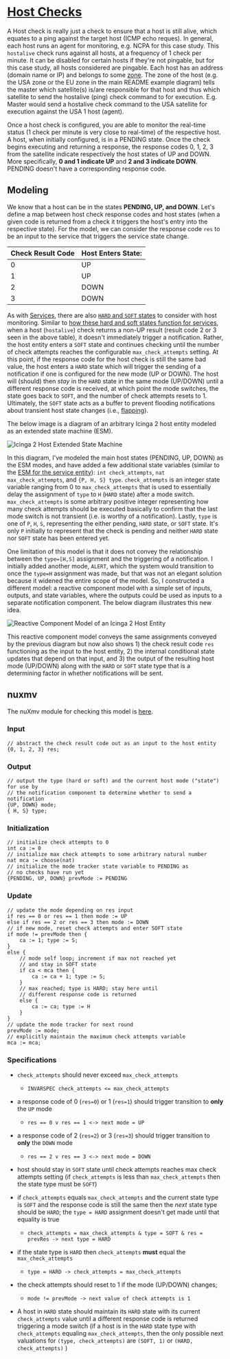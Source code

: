 # [Host Checks](https://icinga.com/docs/icinga-2/latest/doc/03-monitoring-basics/#hosts-and-services)

A Host check is really just a check to ensure that a host is still alive, which equates to a ping against the target host (ICMP echo reques). In general, each host runs an agent for monitoring, e.g. NCPA for this case study. This `hostalive` check runs against all hosts, at a frequency of 1 check per minute. It can be disabled for certain hosts if they're not pingable, but for this case study, all hosts considered are pingable. Each host has an address (domain name or IP) and belongs to some [zone](../README.md). The zone of the host (e.g. the USA zone or the EU zone in the main README example diagram) tells the master which satellite(s) is/are responsible for that host and thus which satellite to send the hostalive (ping) check command to for execution. E.g. Master would send a hostalive check command to the USA satellite for execution against the USA 1 host (agent).

Once a host check is configured, you are able to monitor the real-time status (1 check per minute is very close to real-time) of the respective host. A host, when initially configured, is in a PENDING state. Once the check begins executing and returning a response, the response codes 0, 1, 2, 3 from the satellite indicate respectively the host states of UP and DOWN. More specifically, **0 and 1 indicate UP** and **2 and 3 indicate DOWN**. PENDING doesn't have a corresponding response code.

## Modeling

We know that a host can be in the states **PENDING, UP, and DOWN**. Let's define a map between host check response codes and host states (when a given code is returned from a check it triggers the host's entry into the respective state). For the model, we can consider the response code `res` to be an input to the service that triggers the service state change.

| Check Result Code | Host Enters State: |
| ----------------- | ------------------ |
| 0                 | UP                 |
| 1                 | UP                 |
| 2                 | DOWN               |
| 3                 | DOWN               |

As with [Services](../service/service.md), there are also [`HARD` and `SOFT` states](https://icinga.com/docs/icinga-2/latest/doc/03-monitoring-basics/#hard-and-soft-states) to consider with host monitoring. Similar to [how these hard and soft states function for services](../service/service.md), when a host (`hostalive`) check returns a non-UP result (result code 2 or 3 seen in the above table), it doesn't immediately trigger a notification. Rather, the host entity enters a `SOFT` state and continues checking until the number of check attempts reaches the configurable `max_check_attempts` setting. At this point, if the response code for the host check is still the same bad value, the host enters a `HARD` state which will trigger the sending of a notification if one is configured for the new mode (UP or DOWN). The host will (should) then _stay_ in the `HARD` state in the same mode (UP/DOWN) until a different response code is received, at which point the mode switches, the state goes back to `SOFT`, and the number of check attempts resets to 1. Ultimately, the `SOFT` state acts as a buffer to prevent flooding notifications about transient host state changes (i.e., [flapping](https://assets.nagios.com/downloads/nagioscore/docs/nagioscore/3/en/flapping.html)).

The below image is a diagram of an arbitrary Icinga 2 host entity modeled as an extended state machine (ESM).

![Icinga 2 Host Extended State Machine](../../img/HostESM.png)

In this diagram, I've modeled the main host states (PENDING, UP, DOWN) as the ESM modes, and have added a few additional state variables (similar to the [ESM for the service entity](../service/service.md)): `int check_attempts`, `nat max_check_attempts`, and `{P, H, S} type`. `check_attempts` is an integer state variable ranging from 0 to `max_check_attempts` that is used to essentially delay the assignment of `type` to `H` (`HARD` state) after a mode switch. `max_check_attempts` is some arbitrary positive integer representing how many check attempts should be executed basically to confirm that the last mode switch is not transient (i.e. is worthy of a notification). Lastly, `type` is one of `P`, `H`, `S`, representing the either pending, `HARD` state, or `SOFT` state. It's only `P` initially to represent that the check is pending and neither `HARD` state nor `SOFT` state has been entered yet.

One limitation of this model is that it does not convey the relationship between the `type=[H,S]` assignment and the triggering of a notification. I initially added another mode, `ALERT`, which the system would transition to once the `type=H` assignment was made, but that was not an elegant solution because it widened the entire scope of the model. So, I constructed a different model: a reactive component model with a simple set of inputs, outputs, and state variables, where the outputs could be used as inputs to a separate notification component. The below diagram illustrates this new idea.

![Reactive Component Model of an Icinga 2 Host Entity](../../img/HostReactiveComponent.png)

This reactive component model conveys the same assignments conveyed by the previous diagram but now also shows 1) the check result code `res` functioning as the input to the host entity, 2) the internal conditional state updates that depend on that input, and 3) the output of the resulting host mode (UP/DOWN) along with the `HARD` or `SOFT` state type that is a determining factor in whether notifications will be sent.

## nuxmv

The nuXmv module for checking this model is [here](check.smv).

### Input

```
// abstract the check result code out as an input to the host entity
{0, 1, 2, 3} res;

```

### Output

```
// output the type (hard or soft) and the current host mode ("state") for use by
// the notification component to determine whether to send a notification
{UP, DOWN} mode;
{ H, S} type;
```

### Initialization

```
// initialize check attempts to 0
int ca := 0
// initialize max check attempts to some arbitrary natural number
nat mca := choose(nat)
// initialize the mode tracker state variable to PENDING as
// no checks have run yet
{PENDING, UP, DOWN} prevMode := PENDING
```

### Update

```
// update the mode depending on res input
if res == 0 or res == 1 then mode := UP
else if res == 2 or res == 3 then mode := DOWN
// if new mode, reset check attempts and enter SOFT state
if mode != prevMode then {
    ca := 1; type := S;
}
else {
    // mode self loop; increment if max not reached yet
    // and stay in SOFT state
    if ca < mca then {
        ca := ca + 1; type := S;
    }
    // max reached; type is HARD; stay here until
    // different response code is returned
    else {
        ca := ca; type := H
    }
}
// update the mode tracker for next round
prevMode := mode;
// explicitly maintain the maximum check attempts variable
mca := mca;
```

### Specifications

- `check_attempts` should never exceed `max_check_attempts`
  - `INVARSPEC check_attempts <= max_check_attempts`
- a response code of 0 (`res=0`) or 1 (`res=1`) should trigger transition to **only** the `UP` mode
  - `res == 0 v res == 1 <-> next mode = UP`
- a response code of 2 (`res=2`) or 3 (`res=3`) should trigger transition to **only** the `DOWN` mode

  - `res == 2 v res == 3 <-> next mode = DOWN`

- host should stay in `SOFT` state until check attempts reaches max check attempts setting (if `check_attempts` is less than `max_check_attempts` then the state type must be `SOFT`)
- if `check_attempts` equals `max_check_attempts` and the current state type is `SOFT` and the response code is still the same then the _next_ state type should be `HARD`; the `type = HARD` assignment doesn't get made until that equality is true
  - `check_attempts = max_check_attempts & type = SOFT & res = prevRes -> next type = HARD`
- if the state type is `HARD` then `check_attempts` **must** equal the `max_check_attempts`
  - `type = HARD -> check_attempts = max_check_attempts`
- the check attempts should reset to 1 if the mode (UP/DOWN) changes;
  - `mode != prevMode -> next value of check attempts is 1`
- A host in `HARD` state should maintain its `HARD` state with its current `check_attempts` value until a different response code is returned triggering a mode switch (if a host is in the `HARD` state type with `check_attempts` equaling `max_check_attempts`, then the only possible next valuations for `(type, check_attempts)` are `(SOFT, 1)` or `(HARD, check_attempts)` )
